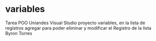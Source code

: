 # variables
Tarea POO Uniandes Visual Studio  proyecto variables, en la lista de registros agregar para poder eliminar y modificar el Registro de la lista
Byron Torres

